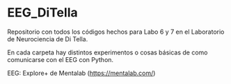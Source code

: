 # EEG_DiTella

Repositorio con todos los códigos hechos para Labo 6 y 7 en el Laboratorio de Neurociencia de Di Tella.

En cada carpeta hay distintos experimentos o cosas básicas de como comunicarse con el EEG con Python.

EEG: Explore+ de Mentalab (https://mentalab.com/)


